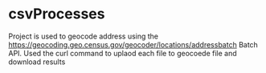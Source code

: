 # csvProcesses
Project is used to geocode address using the https://geocoding.geo.census.gov/geocoder/locations/addressbatch Batch API.
Used the curl command to uplaod each file to geocoede file and download results
